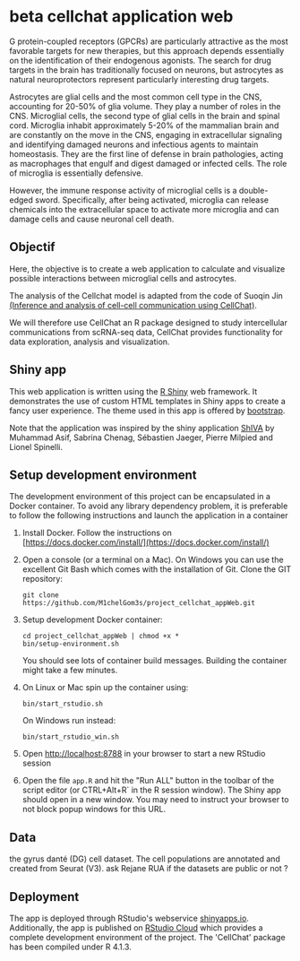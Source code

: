 # beta cellchat application web

G protein-coupled receptors (GPCRs) are particularly attractive as the most favorable targets for new therapies, but this approach depends essentially on the identification of their endogenous agonists. The search for drug targets in the brain has traditionally focused on neurons, but astrocytes as natural neuroprotectors represent particularly interesting drug targets.

Astrocytes are glial cells and the most common cell type in the CNS, accounting for 20-50% of glia volume.
They play a number of roles in the CNS. 
Microglial cells, the second type of glial cells in the brain and spinal cord. Microglia inhabit approximately 5-20% of the mammalian brain and are constantly on the move in the CNS, engaging in extracellular signaling and identifying damaged neurons and infectious agents to maintain homeostasis. They are the first line of defense in brain pathologies, acting as macrophages that engulf and digest damaged or infected cells. The role of microglia is essentially defensive.

However, the immune response activity of microglial cells is a double-edged sword. Specifically, after being activated, microglia can release chemicals into the extracellular space to activate more microglia and can damage cells and cause neuronal cell death. 

## Objectif



Here, the objective is to create a web application to calculate and visualize possible interactions between microglial cells and astrocytes.

The analysis of the Cellchat model is adapted from the code of Suoqin Jin [(Inference and analysis of cell-cell communication using CellChat)](https://htmlpreview.github.io/?https://github.com/sqjin/CellChat/blob/master/tutorial/CellChat-vignette.html).

We will therefore use CellChat an R package designed to study intercellular communications from scRNA-seq data, CellChat provides functionality for data exploration, analysis and visualization.


## Shiny app

This web application is written using the [R Shiny](https://shiny.rstudio.com/) web framework. It demonstrates the use of custom HTML templates in Shiny apps to create a fancy user experience. The theme used in this app is offered by [bootstrap](https://getbootstrap.com/). 

Note that the application was inspired by the shiny application [ShIVA](https://www.biorxiv.org/content/10.1101/2022.09.20.508636v1) by Muhammad Asif, Sabrina Chenag, Sébastien Jaeger, Pierre Milpied and Lionel Spinelli.




## Setup development environment

The development environment of this project can be encapsulated in a Docker container.
To avoid any library dependency problem, it is preferable to follow the following instructions and launch the application in a container

1. Install Docker. Follow the instructions on [https://docs.docker.com/install/](https://docs.docker.com/install/)
2. Open a console (or a terminal on a Mac). On Windows you can use the excellent Git Bash which comes with the installation of Git. Clone the GIT repository:
    ```
    git clone https://github.com/M1chelGom3s/project_cellchat_appWeb.git

3. Setup development Docker container:
    ```
    cd project_cellchat_appWeb | chmod +x *
    bin/setup-environment.sh
    ```
    You should see lots of container build messages. Building the container might take a few minutes.
4. On Linux or Mac spin up the container using:
    ```
    bin/start_rstudio.sh
    ```
    On Windows run instead:
    ```
    bin/start_rstudio_win.sh
    ```
5. Open [http://localhost:8788](http://localhost:8788) in your browser to start a new RStudio session

6. Open the file `app.R` and hit the "Run ALL" button in the toolbar of the script editor (or CTRL+Alt+R` in the R session window). The Shiny app should open in a new window. You may need to instruct your browser to not block popup windows for this URL.

## Data

the gyrus danté (DG) cell dataset. The cell populations are annotated and created from Seurat (V3).
ask Rejane RUA if the datasets are public or not ?


## Deployment

The app is deployed through RStudio's webservice [shinyapps.io](https://shinyapps.io/). Additionally, the app is published on [RStudio Cloud](https://rstudio.cloud/project/258634) which provides a complete development environment of the project.
The 'CellChat' package has been compiled under R 4.1.3.
